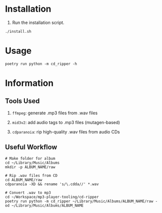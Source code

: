 # Installation

1. Run the installation script.
```
./install.sh
```

# Usage
```
poetry run python -m cd_ripper -h
```

# Information

## Tools Used

1. `ffmpeg`: generate .mp3 files from .wav files

2. `mid3v2`: add audio tags to .mp3 files (mutagen-based)

3. `cdparanoia`: rip high-quality .wav files from audio CDs

## Useful Workflow
```
# Make folder for album
cd ~/Library/Music/Albums
mkdir -p ALBUM_NAME/raw

# Rip .wav files from CD
cd ALBUM_NAME/raw
cdparanoia -XD && rename 's/\.cdda//' *.wav

# Convert .wav to mp3
cd ~/Workspace/mp3-player-tooling/cd-ripper
poetry run python -m cd_ripper ~/Library/Music/Albums/ALBUM_NAME/raw -od ~/Library/Music/Albums/ALBUM_NAME
```
